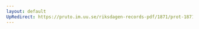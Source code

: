 ```yaml
---
layout: default
UpRedirect: https://pruto.im.uu.se/riksdagen-records-pdf/1871/prot-1871--ak--128/prot-1871--ak--128_010.pdf
---
```

